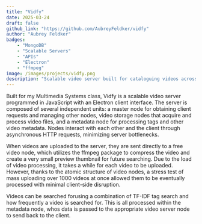 ```yaml
---
title: "Vidfy"
date: 2025-03-24
draft: false
github_link: "https://github.com/AubreyFeldker/vidfy"
author: "Aubrey Feldker"
badges:
    - "MongoDB"
    - "Scalable Servers"
    - "APIs"
    - "Electron"
    - "ffmpeg"
image: /images/projects/vidfy.png
description: "Scalable video server built for cataloguing videos across multiple storage locations, balancing size constraints and response times."
---
```


Built for my Multimedia Systems class, Vidfy is a scalable video server programmed in JavaScript with an Electron client interface. The server is composed of several independent units: a master node for obtaining client requests and managing other nodes, video storage nodes that acquire and process video files, and a metadata node for processing tags and other video metadata. Nodes interact with each other and the client through asynchronous HTTP requests, minimizing server bottlenecks.

When videos are uploaded to the server, they are sent directly to a free video node, which utilizes the ffmpeg package to compress the video and create a very small preview thumbnail for future searching. Due to the load of video processing, it takes a while for each video to be uploaded. However, thanks to the atomic structure of video nodes, a stress test of mass uploading over 1000 videos at once allowed them to be eventually processed with minimal client-side disruption.

Videos can be searched forusing a combination of TF-IDF tag search and how frequently a video is searched for. This is all processed within the metadata node, whos data is passed to the appropriate video server node to send back to the client.